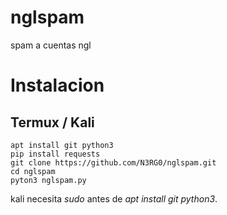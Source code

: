 # nglspam
spam a cuentas ngl
# Instalacion
## Termux / Kali
~~~
apt install git python3
pip install requests
git clone https://github.com/N3RG0/nglspam.git
cd nglspam
pyton3 nglspam.py
~~~
kali necesita *sudo* antes de *apt install git python3*.

